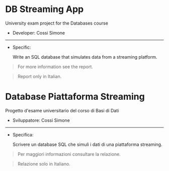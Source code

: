 # DB Streaming App
University exam project for the Databases course

- Developer:  Cossi Simone

------------

- Specific:
  
  Write an SQL database that simulates data from a streaming platform.
  
> For more information see the report.

> Report only in Italian.


# Database Piattaforma Streaming
Progetto d'esame universitario del corso di Basi di Dati

- Sviluppatore:  Cossi Simone

------------

- Specifica:

  Scrivere un database SQL che simuli i dati di una piattaforma streaming.
  
> Per maggiori informazioni consultare la relazione.

> Relazione solo in Italiano.
